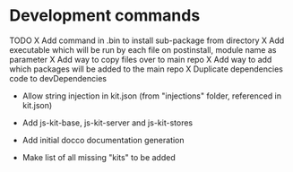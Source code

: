 
# Development commands

TODO
X Add command in .bin to install sub-package from directory
X Add executable which will be run by each file on postinstall, module name as parameter
X Add way to copy files over to main repo
X Add way to add which packages will be added to the main repo
X Duplicate dependencies code to devDependencies
* Allow string injection in kit.json (from "injections" folder, referenced in kit.json)

* Add js-kit-base, js-kit-server and js-kit-stores
* Add initial docco documentation generation
* Make list of all missing "kits" to be added
